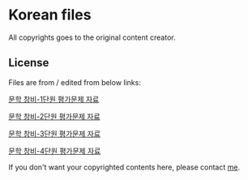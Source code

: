 # Korean files

All copyrights goes to the original content creator.

## License

Files are from / edited from below links:

[문학 창비-1단원 평가문제 자료](http://blog.daum.net/samyiw/675803)

[문학 창비-2단원 평가문제 자료](http://blog.daum.net/samyiw/675804)

[문학 창비-3단원 평가문제 자료](http://blog.daum.net/samyiw/675805)

[문학 창비-4단원 평가문제 자료](http://blog.daum.net/samyiw/675806)

If you don't want your copyrighted contents here, please contact [me](mailto:dev.bedrock@gmail.com).

